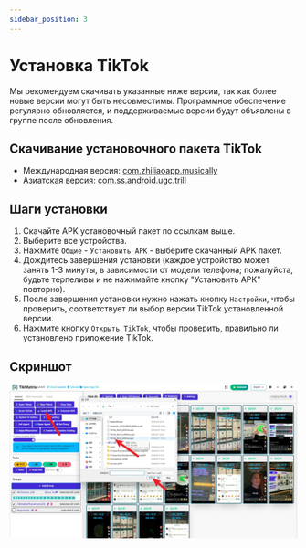 ```yaml
---
sidebar_position: 3
---
```


# Установка TikTok

Мы рекомендуем скачивать указанные ниже версии, так как более новые версии могут быть несовместимы. Программное обеспечение регулярно обновляется, и поддерживаемые версии будут объявлены в группе после обновления.

## Скачивание установочного пакета TikTok

* Международная версия: [com.zhiliaoapp.musically](https://apkpure.com/tiktok-musically-2024/com.zhiliaoapp.musically)
* Азиатская версия: [com.ss.android.ugc.trill](https://apkpure.com/tiktok/com.ss.android.ugc.trill)

## Шаги установки

1. Скачайте APK установочный пакет по ссылкам выше.
2. Выберите все устройства.
3. Нажмите `Общие` - `Установить APK` - выберите скачанный APK пакет.
4. Дождитесь завершения установки (каждое устройство может занять 1-3 минуты, в зависимости от модели телефона; пожалуйста, будьте терпеливы и не нажимайте кнопку "Установить APK" повторно).
5. После завершения установки нужно нажать кнопку `Настройки`, чтобы проверить, соответствует ли выбор версии TikTok установленной версии.
6. Нажмите кнопку `Открыть TikTok`, чтобы проверить, правильно ли установлено приложение TikTok.

## Скриншот

![install.webp](../img/install.webp)
